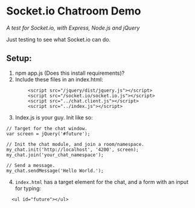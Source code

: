 # Socket.io Chatroom Demo
*A test for Socket.io, with Express, Node.js and jQuery*

Just testing to see what Socket.io can do.

## Setup:
1. npm app.js (Does this install requirements)?
2. Include these files in an index.html:
```
        <script src="/jquery/dist/jquery.js"></script>
        <script src="/socket.io/socket.io.js"></script>
        <script src="../chat.client.js"></script>
        <script src="../index.js"></script>
```
3. Index.js is your guy. Init like so:
```
// Target for the chat window.
var screen = jQuery('#future');

// Init the chat module, and join a room/namespace.
my_chat.init('http://localhost', '4200', screen);
my_chat.join('your_chat_namespace');

// Send a message.
my_chat.sendMessage('Hello World.');
```
4. `index.html` has a target element for the chat, and a form with an input for typing:

```
  <ul id="future"></ul>
```